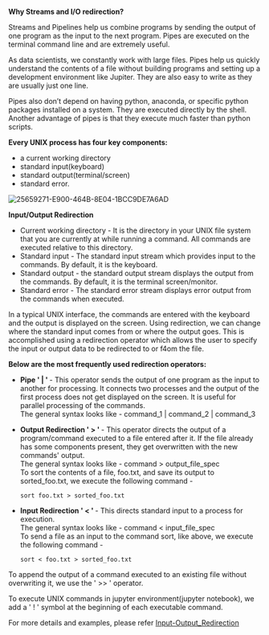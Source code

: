 
<b> Why Streams and I/O redirection? </b>

Streams and Pipelines help us combine programs by sending the output of one program as the input to the next program. Pipes are executed on the terminal command line and are extremely useful.

As data scientists, we constantly work with large files. Pipes help us quickly understand the contents of a file without building programs and setting up a development environment like Jupiter. They are also easy to write as they are usually just one line.

Pipes also don’t depend on having python, anaconda, or specific python packages installed on a system. They are executed directly by the shell. Another advantage of pipes is that they execute much faster than python scripts.

<b> Every UNIX process has four key components: </b> <br>
* a current working directory
* standard input(keyboard)
* standard output(terminal/screen)
* standard error. 

![25659271-E900-464B-8E04-1BCC9DE7A6AD](https://user-images.githubusercontent.com/83805469/137371505-f3a77d45-89f3-43d2-bafc-643bc920d3ba.png)

<b> Input/Output Redirection </b>

* Current working directory - It is the directory in your UNIX file system that you are currently at while running a command. All commands are executed relative to this directory. 
* Standard input - The standard input stream which provides input to the commands. By default, it is the keyboard.
* Standard output - the standard output stream displays the output from the commands. By default, it is the terminal screen/monitor.
* Standard error - The standard error stream displays error output from the commands when executed.

In a typical UNIX interface, the commands are entered with the keyboard and the output is displayed on the screen. Using redirection, we can change where the standard input comes from or where the output goes.
This is accomplished using a redirection operator which allows the user to specify the input or output data to be redirected to or f4om the file.

<b> Below are the most frequently used redirection operators: </b>

* <b> Pipe ' | ' </b> -  This operator sends the output of one program as the input to another for processing. It connects two processes and the output of the first process does not get displayed on the screen. It is useful for parallel processing of the commands.<br>
      The general syntax looks like - command_1 | command_2 | command_3
 
      
* <b> Output Redirection ' > ' </b> - This operator directs the output of a program/command executed to a file entered after it. If the file already has some components present, they get overwritten with the new commands' output.<br>
      The general syntax looks like - command > output_file_spec <br>
      To sort the contents of a file, foo.txt, and save its output to sorted_foo.txt, we execute the following command - <br>
      
      sort foo.txt > sorted_foo.txt
      
* <b> Input Redirection ' < ' </b> - This directs standard input to a process for execution.<br>
      The general syntax looks like - command < input_file_spec <br>
      To send a file as an input to the command sort, like above, we execute the following command - <br>
            
      sort < foo.txt > sorted_foo.txt
      
      
To append the output of a command executed to an existing file without overwriting it, we use the ' >> ' operator.


To execute UNIX commands in jupyter environment(jupyter notebook), we add a ' ! ' symbol at the beginning of each executable command.


For more details and examples, please refer <a href='https://github.com/Tansha173/I-O_Redirection/blob/master/IO_Redirection.ipynb'>Input-Output_Redirection</a>


